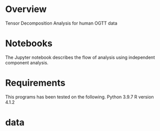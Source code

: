 # Overview
Tensor Decomposition Analysis for human OGTT data

# Notebooks
The Jupyter notebook describes the flow of analysis using independent component analysis.

# Requirements
This programs has been tested on the following.
Python 3.9.7
R version 4.1.2

# data

